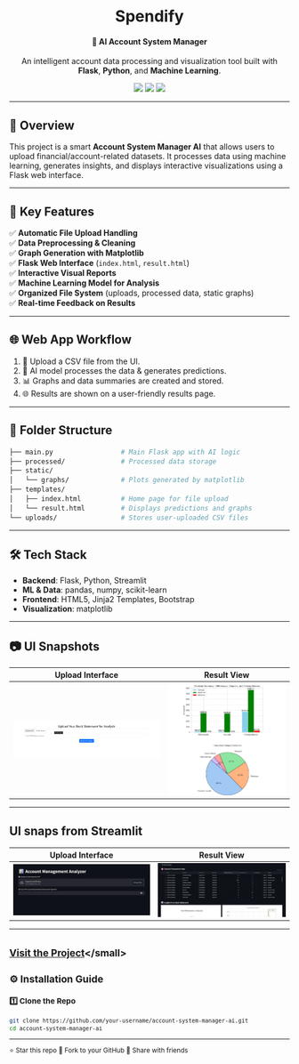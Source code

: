 <h1 align="center">Spendify</h1>
<h4 align="center">🤖 AI Account System Manager</h4>

<p align="center">
  An intelligent account data processing and visualization tool built with <b>Flask</b>, <b>Python</b>, and <b>Machine Learning</b>.
</p>

<p align="center">
  <img src="https://img.shields.io/badge/Python-3.10-blue.svg" />
  <img src="https://img.shields.io/badge/Flask-2.2-lightgrey" />
  <img src="https://img.shields.io/badge/License-MIT-brightgreen" />
</p>

---

## 🧠 Overview

This project is a smart **Account System Manager AI** that allows users to upload financial/account-related datasets. It processes data using machine learning, generates insights, and displays interactive visualizations using a Flask web interface.

---

## 🚀 Key Features

✅ **Automatic File Upload Handling**  
✅ **Data Preprocessing & Cleaning**  
✅ **Graph Generation with Matplotlib**  
✅ **Flask Web Interface** (`index.html`, `result.html`)  
✅ **Interactive Visual Reports**  
✅ **Machine Learning Model for Analysis**  
✅ **Organized File System** (uploads, processed data, static graphs)  
✅ **Real-time Feedback on Results**

---

## 🌐 Web App Workflow

1. 📁 Upload a CSV file from the UI.
2. 🧠 AI model processes the data & generates predictions.
3. 📊 Graphs and data summaries are created and stored.
4. 🌐 Results are shown on a user-friendly results page.

---

## 📁 Folder Structure


```bash
├── main.py                 # Main Flask app with AI logic
├── processed/              # Processed data storage
├── static/
│   └── graphs/             # Plots generated by matplotlib
├── templates/
│   ├── index.html          # Home page for file upload
│   └── result.html         # Displays predictions and graphs
└── uploads/                # Stores user-uploaded CSV files

```
---


## 🛠️ Tech Stack

- **Backend**: Flask, Python, Streamlit
- **ML & Data**: pandas, numpy, scikit-learn
- **Frontend**: HTML5, Jinja2 Templates, Bootstrap
- **Visualization**: matplotlib

---

## 📷 UI Snapshots 


| Upload Interface | Result View |
|------------------|-------------|
| ![](static/upload.png) | ![](static/result.png) |

---
## UI snaps from Streamlit

| Upload Interface | Result View |
|------------------|-------------|
| ![](static/upload_stream.png) | ![](static/res_stream.png) |

---
<small>[Visit the Project]([https://github.com/username/repo](http://192.168.1.3:8501/))</small>
---

## ⚙️ Installation Guide

### 1️⃣ Clone the Repo

```bash
git clone https://github.com/your-username/account-system-manager-ai.git
cd account-system-manager-ai
```

---
⭐️ Star this repo
🍴 Fork to your GitHub
📢 Share with friends
